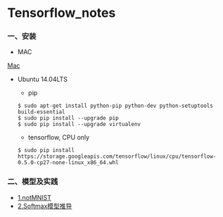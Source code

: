# Tensorflow_notes

### 一、安装

- MAC

[Mac](./tensorflow_setup_note.md)

- Ubuntu 14.04LTS
    
    - pip
    ```linux
    $ sudo apt-get install python-pip python-dev python-setuptools build-essential
    $ sudo pip install --upgrade pip
    $ sudo pip install --upgrade virtualenv
    ```
    - tensorflow, CPU only
    
    ```linux
    $ sudo pip install https://storage.googleapis.com/tensorflow/linux/cpu/tensorflow-0.5.0-cp27-none-linux_x86_64.whl
    ```
 

### 二、模型及实践

- [1.notMNIST](notMNIST.ipynb)
- [2.Softmax模型推导](Softmax_model.ipynb)


